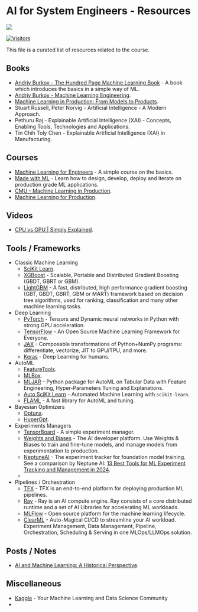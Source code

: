 # AI for System Engineers - Resources

[![](./../FixelAlgorithmsLogo.png)](https://fixelalgorithms.gitlab.io)

[![Visitors](https://hits.seeyoufarm.com/api/count/incr/badge.svg?url=https%3A%2F%2Fgithub.com%2FRoyiAvital%2FStackExchangeCodes&count_bg=%2379C83D&title_bg=%23555555&icon=&icon_color=%23E7E7E7&title=Visitors+%28Daily+%2F+Total%29&edge_flat=false)](https://github.com/FixelAlgorithmsTeam/FixelCourses)

This file is a curated list of resources related to the course.

## Books

 - [Andriy Burkov - The Hundred Page Machine Learning Book](https://themlbook.com) - A book which introduces the basics in a simple way of ML.
 - [Andriy Burkov - Machine Learning Engineering](https://www.mlebook.com).
 - [Machine Learning in Production: From Models to Products](https://mlip-cmu.github.io/book).
 - Stuart Russell, Peter Norvig - Artificial Intelligence - A Modern Approach.
 - Pethuru Raj - Explainable Artificial Intelligence (XAI) - Concepts, Enabling Tools, Technologies and Applications.
 - Tin Chih Toly Chen - Explainable Artificial Intelligence (XAI) in Manufacturing.

## Courses
 - [Machine Learning for Engineers](https://github.com/ml-course/master) - A simple course on the basics.
 - [Made with ML](https://github.com/GokuMohandas/Made-With-ML) - Learn how to design, develop, deploy and iterate on production grade ML applications.
 - [CMU - Machine Learning in Production](https://mlip-cmu.github.io).
 - [Machine Learning for Production](https://www.youtube.com/playlist?list=PLkDaE6sCZn6GMoA0wbpJLi3t34Gd8l0aK).

## Videos
 - [CPU vs GPU | Simply Explained](https://www.youtube.com/watch?v=Axd50ew4pco).

## Tools / Frameworks

 - Classic Machine Learning
   - [SciKit Learn](https://github.com/scikit-learn/scikit-learn).
   - [XGBoost](https://github.com/dmlc/xgboost) - Scalable, Portable and Distributed Gradient Boosting (GBDT, GBRT or GBM).
   - [LightGBM](https://github.com/microsoft/LightGBM) - A fast, distributed, high performance gradient boosting (GBT, GBDT, GBRT, GBM or MART) framework based on decision tree algorithms, used for ranking, classification and many other machine learning tasks.
 - Deep Learning
   - [PyTorch](https://github.com/pytorch/pytorch) - Tensors and Dynamic neural networks in Python with strong GPU acceleration.
   - [TensorFlow](https://github.com/tensorflow/tensorflow) - An Open Source Machine Learning Framework for Everyone.
   - [JAX](https://github.com/jax-ml/jax) - Composable transformations of Python+NumPy programs: differentiate, vectorize, JIT to GPU/TPU, and more.
   - [Keras](https://github.com/keras-team/keras) - Deep Learning for humans.
 - AutoML
   - [FeatureTools](https://github.com/alteryx/featuretools).
   - [MLBox](https://github.com/AxeldeRomblay/MLBox).
   - [MLJAR](https://github.com/mljar/mljar-supervised) - Python package for AutoML on Tabular Data with Feature Engineering, Hyper-Parameters Tuning and Explanations.
   - [Auto SciKit Learn](https://github.com/automl/auto-sklearn) - Automated Machine Learning with `scikit-learn`.
   - [FLAML](https://github.com/microsoft/FLAML) - A fast library for AutoML and tuning.
 - Bayesian Optimizers
   - [Optuna](https://github.com/optuna/optuna).
   - [HyperOpt](https://github.com/hyperopt/hyperopt).
 - Experiments Managers
   - [TensorBoard](https://github.com/tensorflow/tensorboard) - A simple experiment manager.
   - [Weights and Biases](https://github.com/wandb/wandb) - The AI developer platform. Use Weights & Biases to train and fine-tune models, and manage models from experimentation to production.
   - [NeptuneAI](https://github.com/neptune-ai/neptune-client) - The experiment tracker for foundation model training.  
     See a comparison by Neptune AI: [13 Best Tools for ML Experiment Tracking and Management in 2024](https://neptune.ai/blog/best-ml-experiment-tracking-tools).
   - 
 - Pipelines / Orchestration
   - [TFX](https://github.com/tensorflow/tfx) - TFX is an end-to-end platform for deploying production ML pipelines.
   - [Ray](https://github.com/ray-project/ray) - Ray is an AI compute engine. Ray consists of a core distributed runtime and a set of AI Libraries for accelerating ML workloads.
   - [MLFlow](https://github.com/mlflow/mlflow) - Open source platform for the machine learning lifecycle.
   - [ClearML](https://github.com/clearml/clearml) - Auto-Magical CI/CD to streamline your AI workload. Experiment Management, Data Management, Pipeline, Orchestration, Scheduling & Serving in one MLOps/LLMOps solution.

## Posts / Notes

 - [AI and Machine Learning: A Historical Perspective](https://thelmbook.com/articles/#!./AI-history.md).

## Miscellaneous

 - [Kaggle](https://www.kaggle.com) - Your Machine Learning and Data Science Community
 - 


